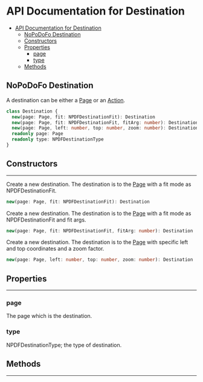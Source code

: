 # API Documentation for Destination

- [API Documentation for Destination](#api-documentation-for-destination)
  - [NoPoDoFo Destination](#nopodofo-destination)
  - [Constructors](#constructors)
  - [Properties](#properties)
    - [page](#page)
    - [type](#type)
  - [Methods](#methods)

## NoPoDoFo Destination

A destination can be either a [Page](./page.md) or an [Action](./action.md).

```typescript
class Destination {
  new(page: Page, fit: NPDFDestinationFit): Destination
  new(page: Page, fit: NPDFDestinationFit, fitArg: number): Destination
  new(page: Page, left: number, top: number, zoom: number): Destination
  readonly page: Page
  readonly type: NPDFDestinationType
}
```

## Constructors
--------------

Create a new destination. The destination is to the [Page](./page.md) with a fit mode as NPDFDestinationFit.

```typescript
new(page: Page, fit: NPDFDestinationFit): Destination
```

Create a new destination. The destination is to the [Page](./page.md) with a fit mode as NPDFDestinationFit and fit args.

```typescript
new(page: Page, fit: NPDFDestinationFit, fitArg: number): Destination
```

Create a new destination. The destination is to the [Page](./page.md) with specific left and top coordinates and a zoom factor.

```typescript
new(page: Page, left: number, top: number, zoom: number): Destination
```

## Properties
-------------

### page

The page which is the destination.

### type

NPDFDestinationType; the type of destination.

## Methods
------------

